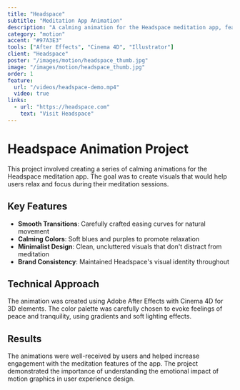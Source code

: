 ```yaml
---
title: "Headspace"
subtitle: "Meditation App Animation"
description: "A calming animation for the Headspace meditation app, featuring soothing transitions and peaceful imagery."
category: "motion"
accent: "#97A3E3"
tools: ["After Effects", "Cinema 4D", "Illustrator"]
client: "Headspace"
poster: "/images/motion/headspace_thumb.jpg"
image: "/images/motion/headspace_thumb.jpg"
order: 1
feature:
  url: "/videos/headspace-demo.mp4"
  video: true
links:
  - url: "https://headspace.com"
    text: "Visit Headspace"
---
```


# Headspace Animation Project

This project involved creating a series of calming animations for the Headspace meditation app. The goal was to create visuals that would help users relax and focus during their meditation sessions.

## Key Features

- **Smooth Transitions**: Carefully crafted easing curves for natural movement
- **Calming Colors**: Soft blues and purples to promote relaxation
- **Minimalist Design**: Clean, uncluttered visuals that don't distract from meditation
- **Brand Consistency**: Maintained Headspace's visual identity throughout

## Technical Approach

The animation was created using Adobe After Effects with Cinema 4D for 3D elements. The color palette was carefully chosen to evoke feelings of peace and tranquility, using gradients and soft lighting effects.

## Results

The animations were well-received by users and helped increase engagement with the meditation features of the app. The project demonstrated the importance of understanding the emotional impact of motion graphics in user experience design.
